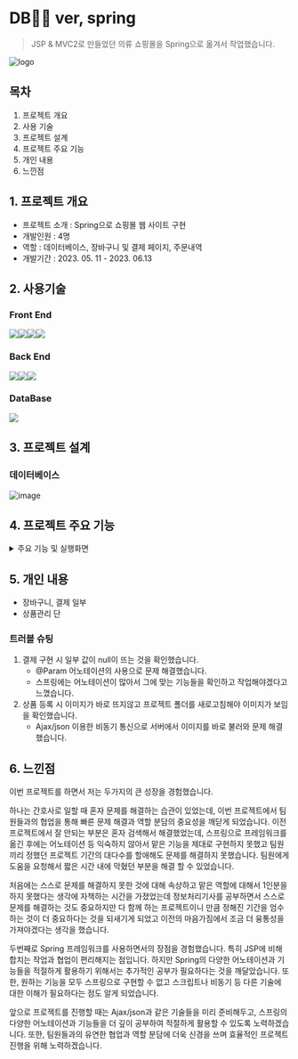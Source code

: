 # DB🖤💎 ver, spring
> JSP & MVC2로 만들었던 의류 쇼핑몰을 Spring으로 옮겨서 작업했습니다.

![logo](https://github.com/jeongjayun/DBspring/assets/116062065/9274cc9f-b9b8-4382-9e32-4059a1bc7738)

## 목차
1. 프로젝트 개요
2. 사용 기술
3. 프로젝트 설계
4. 프로젝트 주요 기능
5. 개인 내용
6. 느낀점

## 1. 프로젝트 개요
- 프로젝트 소개 : Spring으로 쇼핑몰 웹 사이트 구현
- 개발인원 : 4명
- 역할 : 데이터베이스, 장바구니 및 결제 페이지, 주문내역
- 개발기간 : 2023. 05. 11 - 2023. 06.13

## 2. 사용기술
### Front End
<img src="https://img.shields.io/badge/html5-E34F26?style=for-the-badge&lo![image](https://github.com/jeongjayun/DBspring/assets/116062065/fbd746e2-3e0e-4d70-9034-2f747aabeddb)
go=html5&logoColor=white"><img src="https://img.shields.io/badge/css-1572B6?style=for-the-badge&logo=css3&logoColor=white"><img src="https://img.shields.io/badge/javascript-F7DF1E?style=for-the-badge&logo=javascript&logoColor=black"><img src="https://img.shields.io/badge/jquery-0769AD?style=for-the-badge&logo=jquery&logoColor=white">

### Back End
<img src="https://img.shields.io/badge/java-007396?style=for-the-badge&logo=java&logoColor=white"><img src="https://img.shields.io/badge/apache tomcat-F8DC75?style=for-the-badge&logo=apachetomcat&logoColor=white"><img src="https://img.shields.io/badge/spring-6DB33F?style=for-the-badge&logo=spring&logoColor=white">

### DataBase
<img src="https://img.shields.io/badge/oracle-F80000?style=for-the-badge&logo=oracle&logoColor=white">


## 3. 프로젝트 설계
### 데이터베이스
![image](https://github.com/jeongjayun/DBspring/assets/116062065/392559cc-4b8f-4a40-bd6e-77ee779bd202)


## 4. 프로젝트 주요 기능
<details>
<summary> 주요 기능 및 실행화면 </summary>

  <div>
    
  - 회원가입

![videoplayback-7](https://github.com/jeongjayun/DBspring/assets/116062065/fb3992b1-16b4-4390-baa1-e10e4b2f1d6c)

  - 로그인, 로그아웃

![videoplayback-8](https://github.com/jeongjayun/DBspring/assets/116062065/2fe02480-9207-4912-8be9-827f2b1d79a4)


  - 회원정보 수정, 탈퇴

![X2Download app-(Spring Project)DiamondBlack-íì íí´](https://github.com/jeongjayun/DBspring/assets/116062065/0e5e387f-dee7-4ed1-ba1f-cd1db8020605)

- 상품목록

![5](https://github.com/jeongjayun/DBspring/assets/116062065/c9ec6539-8fa7-4217-9e57-15e7868d9cf4)

![2](https://github.com/jeongjayun/DBspring/assets/116062065/fdb873b4-65b5-4f69-add5-1ad4559732d7)

    
- 장바구니

![X2Download app-(Spring Project)DiamondBlack-ì¥ë°êµ¬ë ê¸°ë¥](https://github.com/jeongjayun/DBspring/assets/116062065/bb8501ea-5eb2-4cd7-82f7-0b787bfc6d51)

- 결제

![X2Download app-(Spring Project)DiamondBlack-ê²°ì ](https://github.com/jeongjayun/DBspring/assets/116062065/870105a4-6030-4843-9d9b-2bf3ab990a5d)

- 옥션

![X2Download app-(Spring Project)DiamondBlack-ì¥ì-2](https://github.com/jeongjayun/DBspring/assets/116062065/242134ce-0757-4baa-a29c-a0dfc9364e75)

- 쿠폰발급

![X2Download app-_Spring-Project_DiamondBlack-ì¿-í°-ë°ê¸](https://github.com/jeongjayun/DBspring/assets/116062065/d5c050a0-78cd-47ef-878e-46580fbe8e9a)

- 게시글 등록

![무제](https://github.com/jeongjayun/DBspring/assets/116062065/792d67cd-84a6-4ded-8bc5-db6a02aac1cf)

- 게시글 댓글

![X2Download app-_Spring-Project_DiamondBlack-ê²ìí-ëê¸](https://github.com/jeongjayun/DBspring/assets/116062065/057678f5-44f9-47c0-b05d-9b8815f1a4cd)
 
- 게시글 수정, 삭제

![게시글수정삭제](https://github.com/jeongjayun/DBspring/assets/116062065/7f2bc992-89c2-4cd4-a3e1-b72c1cc5eb7a)

- 내 게시글

![X2Download app-_Spring-Project_DiamondBlack-ë´-ê²ìê¸](https://github.com/jeongjayun/DBspring/assets/116062065/d3276140-bfb7-478f-8121-b5d728e569ab)

- 게시판 검색

![X2Download app-_Spring-Project_DiamondBlack-ê²ìí-ê²ì](https://github.com/jeongjayun/DBspring/assets/116062065/3b77ec04-31c5-440f-bbe2-66dc1c27a2d8)

- 관리자 : 회원관리

![X2Download app-_Spring-Project_DiamondBlack-ê´ë¦¬ì_-íìê´ë¦¬](https://github.com/jeongjayun/DBspring/assets/116062065/954d1c84-0c06-4d5b-8649-861b34c52c39)
 
- 관리자 : 브랜드 관리

  ![X2Download app-(Spring Project)DiamondBlack-ê´ë¦¬ì_ ë¸ëëê´ë¦¬(ë±ë¡_ì­ì )](https://github.com/jeongjayun/DBspring/assets/116062065/2bf2a1a5-110d-472e-8623-91c4e3d1d6fa)

 
- 관리자 : 판매 관리
  
![-eto3wkrj33b5au46](https://github.com/jeongjayun/DBspring/assets/116062065/decd1309-dff8-46de-a8e3-d1684d72b6b7)

- 관리자 : 상품 관리

![X2Download app-(Spring Project)DiamondBlack-ìí ê´ë¦¬](https://github.com/jeongjayun/DBspring/assets/116062065/e730f520-5e45-4421-9b75-6e797db18266)


- 구매 목록

![X2Download app-(Spring Project)DiamondBlack-êµ¬ë§¤ ëª©ë¡](https://github.com/jeongjayun/DBspring/assets/116062065/bccee69d-bc7f-4f05-abbd-0b3a9b770f36)


- 로그인이 필요한 기능

  ![X2Download app-(Spring Project)DiamondBlack-ë¡ê·¸ì¸ì´ íìí ê¸°ë¥](https://github.com/jeongjayun/DBspring/assets/116062065/5a1c5e44-f07f-4299-8e19-42bea333dbb2)



  </div>
  
</details>

## 5. 개인 내용
- 장바구니, 결제 일부
- 상품관리 단

### 트러블 슈팅
1. 결제 구현 시 일부 값이 null이 뜨는 것을 확인했습니다.
   - @Param 어노테이션의 사용으로 문제 해결했습니다.
   - 스프링에는 어노테이션이 많아서 그에 맞는 기능들을 확인하고 작업해야겠다고 느꼈습니다.
2. 상품 등록 시 이미지가 바로 뜨지않고 프로젝트 폴더를 새로고침해야 이미지가 보임을 확인했습니다.
   - Ajax/json 이용한 비동기 통신으로 서버에서 이미지를 바로 불러와 문제 해결했습니다.


## 6. 느낀점

이번 프로젝트를 하면서 저는 두가지의 큰 성장을 경험했습니다.

 하나는 간호사로 일할 때 혼자 문제를 해결하는 습관이 있었는데, 이번 프로젝트에서 팀원들과의 협업을 통해 빠른 문제 해결과 역할 분담의 중요성을 깨닫게 되었습니다. 이전 프로젝트에서 잘 안되는 부분은 혼자 검색해서 해결했었는데, 스프링으로 프레임워크를 옮긴 후에는 어노테이션 등 익숙하지 않아서 맡은 기능을 제대로 구현하지 못했고 팀원끼리 정했던 프로젝트 기간의 대다수를 할애해도 문제를 해결하지 못했습니다. 팀원에게 도움을 요청해서 짧은 시간 내에 막혔던 부분을 해결 할 수 있었습니다.

 처음에는 스스로 문제를 해결하지 못한 것에 대해 속상하고 맡은 역할에 대해서 1인분을 하지 못했다는 생각에 자책하는 시간을 가졌었는데 정보처리기사를 공부하면서 스스로 문제를 해결하는 것도 중요하지만 다 함께 하는 프로젝트이니 만큼 정해진 기간을 엄수하는 것이 더 중요하다는 것을 되새기게 되었고 이전의 마음가짐에서 조금 더 융통성을 가져야겠다는 생각을 했습니다.

 두번째로 Spring 프레임워크를 사용하면서의 장점을 경험했습니다. 특히 JSP에 비해 합치는 작업과 협업이 편리해지는 점입니다. 하지만 Spring의 다양한 어노테이션과 기능들을 적절하게 활용하기 위해서는 추가적인 공부가 필요하다는 것을 깨달았습니다. 또한, 원하는 기능을 모두 스프링으로 구현할 수 없고 스크립트나 비동기 등 다른 기술에 대한 이해가 필요하다는 점도 알게 되었습니다.

 앞으로 프로젝트를 진행할 때는 Ajax/json과 같은 기술들을 미리 준비해두고, 스프링의 다양한 어노테이션과 기능들을 더 깊이 공부하여 적절하게 활용할 수 있도록 노력하겠습니다. 또한, 팀원들과의 유연한 협업과 역할 분담에 더욱 신경을 쓰며 효율적인 프로젝트 진행을 위해 노력하겠습니다.

